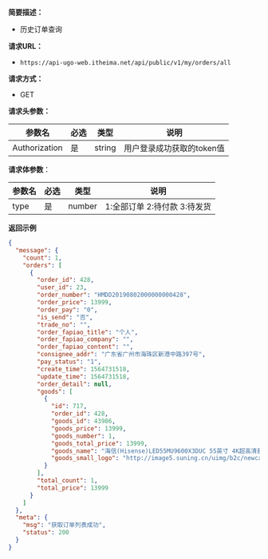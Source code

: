 
​    
**简要描述：** 

- 历史订单查询

**请求URL：** 
- ` https://api-ugo-web.itheima.net/api/public/v1/my/orders/all `

**请求方式：**
- GET

**请求头参数：**

| 参数名        | 必选 | 类型   | 说明                      |
| ------------- | ---- | ------ | ------------------------- |
| Authorization | 是   | string | 用户登录成功获取的token值 |

**请求体参数**：

| 参数名 | 必选 | 类型   | 说明                         |
| ------ | ---- | ------ | ---------------------------- |
| type   | 是   | number | 1:全部订单 2:待付款 3:待发货 |

 **返回示例**

``` json
{
  "message": {
    "count": 1,
    "orders": [
      {
        "order_id": 428,
        "user_id": 23,
        "order_number": "HMDD20190802000000000428",
        "order_price": 13999,
        "order_pay": "0",
        "is_send": "否",
        "trade_no": "",
        "order_fapiao_title": "个人",
        "order_fapiao_company": "",
        "order_fapiao_content": "",
        "consignee_addr": "广东省广州市海珠区新港中路397号",
        "pay_status": "1",
        "create_time": 1564731518,
        "update_time": 1564731518,
        "order_detail": null,
        "goods": [
          {
            "id": 717,
            "order_id": 428,
            "goods_id": 43986,
            "goods_price": 13999,
            "goods_number": 1,
            "goods_total_price": 13999,
            "goods_name": "海信(Hisense)LED55MU9600X3DUC 55英寸 4K超高清量子点电视 ULED画质 VIDAA系统",
            "goods_small_logo": "http://image5.suning.cn/uimg/b2c/newcatentries/0000000000-000000000160455569_1_400x400.jpg"
          }
        ],
        "total_count": 1,
        "total_price": 13999
      }
    ]
  },
  "meta": {
    "msg": "获取订单列表成功",
    "status": 200
  }
}
```


